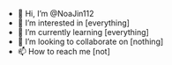 - 👋 Hi, I’m @NoaJin112
- 👀 I’m interested in [everything]
- 🌱 I’m currently learning [everything]
- 💞️ I’m looking to collaborate on [nothing]
- 📫 How to reach me [not]

<!---
NoaJin112/NoaJin112 is a ✨ special ✨ repository because its `README.md` (this file) appears on your GitHub profile.
You can click the Preview link to take a look at your changes.
--->
